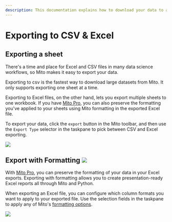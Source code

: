 ```yaml
---
description: This documentation explains how to download your data to a CSV or Excel file.
---
```


# Exporting to CSV & Excel

## Exporting a sheet

There's a time and place for Excel and CSV files in many data science workflows, so Mito makes it easy to export your data.

Exporting to csv is the fastest way to download large datasets from Mito. It only supports exporting one sheet at a time.&#x20;

Exporting to Excel files, on the other hand, lets you export multiple sheets to one workbook. If you have [Mito Pro](https://www.trymito.io/plans), you can also preserve the formatting you've applied to your sheets using Mito formatting in the exported Excel file.

To export your data, click the `export` button in the Mito toolbar, and then use the `Export Type` selector in the taskpane to pick between CSV and Excel exporting.

![](<../.gitbook/assets/Screen Shot 2022-01-30 at 7.05.28 PM.png>)

## Export with Formatting ![](<../.gitbook/assets/Pro Logo(1).png>)

With [Mito Pro](https://www.trymito.io/plans), you can preserve the formatting of your data in your Excel exports. Exporting with formatting allows you to create presentation-ready Excel reports all through Mito and Python.

When exporting an Excel file, you can configure which column formats you want to apply to your exported file. Use the selection fields in the taskpane to apply any of Mito's [formatting options](formatting.md).&#x20;

![](<../.gitbook/assets/Screen Shot 2022-01-30 at 6.24.45 PM.png>)
